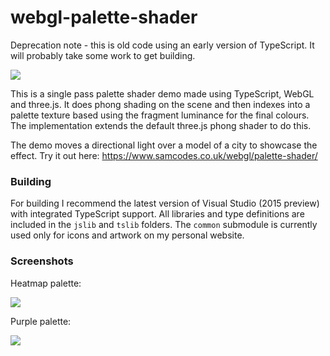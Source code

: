 # webgl-palette-shader

Deprecation note - this is old code using an early version of TypeScript. It will probably take some work to get building.

![](screenshots/palette_shader.gif)

This is a single pass palette shader demo made using TypeScript, WebGL and three.js. It does phong shading on the scene and then indexes into a palette texture based using the fragment luminance for the final colours. The implementation extends the default three.js phong shader to do this.

The demo moves a directional light over a model of a city to showcase the effect. Try it out here: https://www.samcodes.co.uk/webgl/palette-shader/

### Building ###

For building I recommend the latest version of Visual Studio (2015 preview) with integrated TypeScript support. All libraries and type definitions are included in the ```jslib``` and ```tslib``` folders. The ```common``` submodule is currently used only for icons and artwork on my personal website.

### Screenshots ###

Heatmap palette:

![](screenshots/palette1.png?raw=true)

Purple palette:

![](screenshots/palette2.png?raw=true)
